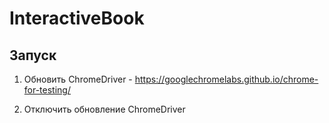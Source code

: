 # InteractiveBook

## Запуск

1. Обновить ChromeDriver - https://googlechromelabs.github.io/chrome-for-testing/

2. Отключить обновление ChromeDriver
